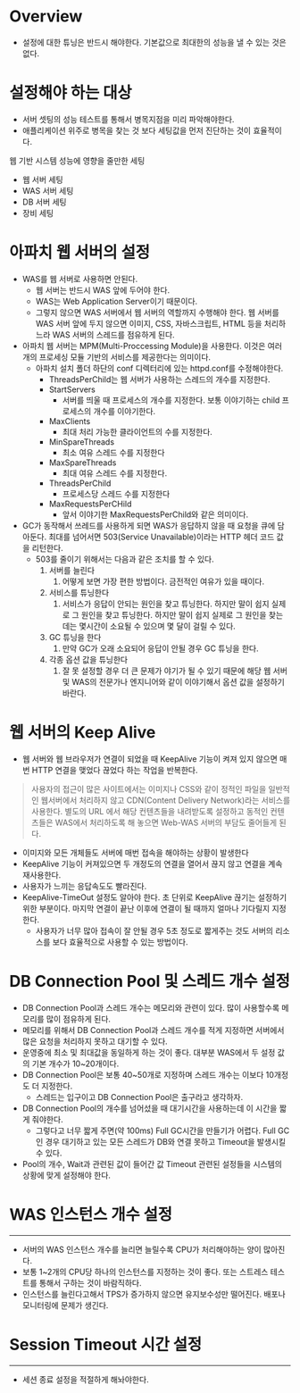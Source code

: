 # Overview

- 설정에 대한 튜닝은 반드시 해야한다. 기본값으로 최대한의 성능을 낼 수 있는 것은 없다.

# 설정해야 하는 대상

- 서버 셋팅의 성능 테스트를 통해서 병목지점을 미리 파악해야한다.
- 애플리케이션 위주로 병목을 찾는 것 보다 세팅값을 먼저 진단하는 것이 효율적이다.

웹 기반 시스템 성능에 영향을 줄만한 세팅

- 웹 서버 세팅
- WAS 서버 세팅
- DB 서버 세팅
- 장비 세팅

# 아파치 웹 서버의 설정

- WAS를 웹 서버로 사용하면 안된다.
    - 웹 서버는 반드시 WAS 앞에 두어야 한다.
    - WAS는 Web Application Server이기 때문이다.
    - 그렇지 않으면 WAS 서버에서 웹 서버의 역할까지 수행해야 한다. 웹 서버를 WAS 서버 앞에 두지 않으면 이미지, CSS, 자바스크립트, HTML 등을 처리하느라 WAS 서버의 스레드를 점유하게 된다.
- 아파치 웹 서버는 MPM(Multi-Proccessing Module)을 사용한다. 이것은 여러 개의 프로세싱 모듈 기반의 서비스를 제공한다는 의미이다.
    - 아파치 설치 폴더 하단의 conf 디렉터리에 있는 httpd.conf를 수정해야한다.
        - ThreadsPerChild는 웹 서버가 사용하는 스레드의 개수를 지정한다.
        - StartServers
            - 서버를 띄울 때 프로세스의 개수를 지정한다. 보통 이야기하는 child 프로세스의 개수를 이야기한다.
        - MaxClients
            - 최대 처리 가능한 클라이언트의 수를 지정한다.
        - MinSpareThreads
            - 최소 여유 스레드 수를 지정한다
        - MaxSpareThreads
            - 최대 여유 스레드 수를 지정한다.
        - ThreadsPerChild
            - 프로세스당 스레드 수를 지정한다
        - MaxRequestsPerCHild
            - 앞서 이야기한 MaxRequestsPerChild와 같은 의미이다.
- GC가 동작해서 쓰레드를 사용하게 되면 WAS가 응답하지 않을 때 요청을 큐에 담아둔다. 최대를 넘어서면 503(Service Unavailable)이라는 HTTP 헤더 코드 값을 리턴한다.
    - 503를 줄이기 위해서는 다음과 같은 조치를 할 수 있다.
        1. 서버를 늘린다
            1. 어떻게 보면 가장 편한 방법이다. 금전적인 여유가 있을 때이다.
        2. 서비스를 튜닝한다
            1. 서비스가 응답이 안되는 원인을 찾고 튜닝한다. 하지만 말이 쉽지 실제로 그 원인을 찾고 튜닝한다. 하지만 말이 쉽지 실제로 그 원인을 찾는 데는 몇시간이 소요될 수 있으며 몇 달이 걸릴 수 있다.
        3. GC 튜닝을 한다
            1. 만약 GC가 오래 소요되어 응답이 안될 경우 GC 튜닝을 한다.
        4. 각종 옵션 값을 튜닝한다
            1. 잘 못 설정할 경우 더 큰 문제가 야기가 될 수 있기 때문에 해당 웹 서버 및 WAS의 전문가나 엔지니어와 같이 이야기해서 옵션 값을 설정하기 바란다.

# 웹 서버의 Keep Alive


- 웹 서버와 웹 브라우저가 연결이 되었을 때 KeepAlive 기능이 켜져 있지 않으면 매번 HTTP 연결을 맺었다 끊었다 하는 작업을 반복한다.

> 사용자의 접근이 많은 사이트에서는 이미지나 CSS와 같이 정적인 파일을 일반적인 웹서버에서 처리하지 않고 CDN(Content Delivery Network)라는 서비스를 사용한다. 별도의 URL 에서 해당 컨텐츠들을 내려받도록 설정하고 동적인 컨텐츠들은 WAS에서 처리하도록 해 놓으면 Web-WAS 서버의 부담도 줄어들게 된다.

- 이미지와 모든 개체들도 서버에 매번 접속을 해야하는 상황이 발생한다
- KeepAlive 기능이 커져있으면 두 개정도의 연결을 열어서 끊지 않고 연결을 계속 재사용한다.
- 사용자가 느끼는 응답속도도 빨라진다.
- KeepAlive-TimeOut 설정도 알아야 한다. 초 단위로 KeepAlive 끊기는 설정하기 위한 부분이다. 마지막 연결이 끝난 이후에 연결이 될 때까지 얼마나 기다릴지 지정한다.
    - 사용자가 너무 많아 접속이 잘 안될 경우 5초 정도로 짧게주는 것도 서버의 리소스를 보다 효율적으로 사용할 수 있는 방법이다.

# DB Connection Pool 및 스레드 개수 설정

- DB Connection Pool과 스레드 개수는 메모리와 관련이 있다. 많이 사용할수록 메모리를 많이 점유하게 된다.
- 메모리를 위해서 DB Connection Pool과 스레드 개수를 적게 지정하면 서버에서 많은 요청을 처리하지 못하고 대기할 수 있다.
- 운영중에 최소 및 최대값을 동일하게 하는 것이 좋다. 대부분 WAS에서 두 설정 값의 기본 개수가 10~20개이다.
- DB Connection Pool은 보통 40~50개로 지정하며 스레드 개수는 이보다 10개정도 더 지정한다.
    - 스레드는 입구이고 DB Connection Pool은 출구라고 생각하자.
- DB Connection Pool의 개수를 넘어섰을 때 대기시간을 사용하는데 이 시간을 짧게 줘야한다.
    - 그렇다고 너무 짧게 주면(약 100ms) Full GC시간을 만들기가 어렵다.  Full GC인 경우 대기하고 있는 모든 스레드가 DB와 연결 못하고 Timeout을 발생시킬 수 있다.
- Pool의 개수, Wait과 관련된 값이 들어간 값 Timeout 관련된 설정들을 시스템의 상황에 맞게 설정해야 한다.

# WAS 인스턴스 개수 설정

---

- 서버의 WAS 인스턴스 개수를 늘리면 늘릴수록 CPU가 처리해야하는 양이 많아진다.
- 보통 1~2개의 CPU당 하나의 인스턴스를 지정하는 것이 좋다. 또는 스트레스 테스트를 통해서 구하는 것이 바람직하다.
- 인스턴스를 늘린다고해서 TPS가 증가하지 않으면 유지보수성만 떨어진다. 배포나 모니터링에 문제가 생긴다.

# Session Timeout 시간 설정

---

- 세션 종료 설정을 적절하게 해놔야한다.
